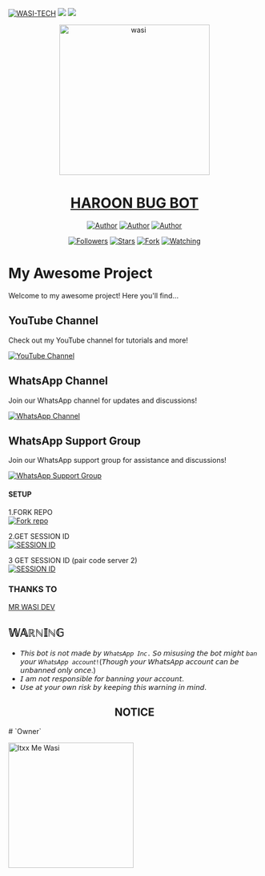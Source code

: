 [![WASI-TECH](https://readme-typing-svg.demolab.com?font=Anton&size=30&pause=998&color=008000&background=F7F2F20A&vCenter=true&random=false&width=480&lines=Hello+Everyone%F0%9F%91%8B!;My+Name+is+haroon+tech;I+am+a+Self+Learned+Full-Stack+Developer;I+am+from+pakistan-islamabad;Nice+to+Meet+You)](https://github.com/Itxxwasi)
<a><img src='https://i.imgur.com/LyHic3i.gif'/></a>
<a><img src='https://i.imgur.com/LyHic3i.gif'/></a>


<p align="center">  
  <a href="https://whatsapp.com/channel/0029VagbEX6CMY0Dh54CQQ3w">
    <img alt="wasi" height="300" src="https://telegra.ph/file/1250c3653a8f6b53a2802.jpg">
    <h1 align="center">HAROON BUG BOT</h1>
    
  </a>
  
</p>
<p align="center">
<a href="https://github.com/Haroon-bug"><img title="Author" src="https://img.shields.io/badge/Haroon-bug-black?style=for-the-badge&logo=Github"></a> <a href="https://whatsapp.com/channel/0029VagbEX6CMY0Dh54CQQ3w"><img title="Author" src="https://img.shields.io/badge/CHANNEL-black?style=for-the-badge&logo=whatsapp"></a> <a href="https://wa.me/+263714328426"><img title="Author" src="https://img.shields.io/badge/CHAT US-black?style=for-the-badge&logo=whatsapp"></a>
<p/>
<p align="center">
<a href="https://github.com/Haroon-bug?tab=followers"><img title="Followers" src="https://img.shields.io/github/followers/Haroon-bug?label=Followers&style=social"></a>
<a href="https://github.com/Haroon-bug/Haroon-bug-bot/stargazers/"><img title="Stars" src="https://img.shields.io/github/stars/Haroon-bug/Haroon-bug-bot?&style=social"></a>
<a href="https://github.com/Haroon-bug/Haroon-bug-bot/network/members"><img title="Fork" src="https://img.shields.io/github/forks/Haroon-bug/Haroon-bug-bot?style=social"></a>
<a href="https://github.com/Haroon-bug/Haroon-bug-bot/watchers"><img title="Watching" src="https://img.shields.io/github/watchers/Haroon-bug/Haroon-bug-bot?label=Watching&style=social"></a>
</p>

####  
# My Awesome Project

Welcome to my awesome project! Here you'll find...
## YouTube Channel

Check out my YouTube channel for tutorials and more!

[![YouTube Channel](https://img.shields.io/badge/Subscribe-My%20Channel-red?style=for-the-badge&logo=youtube)](https://www.youtube.com/@wasitech1)
## WhatsApp Channel

Join our WhatsApp channel for updates and discussions!

[![WhatsApp Channel](https://img.shields.io/badge/Join-WhatsApp%20Channel-25D366?style=for-the-badge&logo=whatsapp)](https://whatsapp.com/channel/0029VagbEX6CMY0Dh54CQQ3w)
## WhatsApp Support Group

Join our WhatsApp support group for assistance and discussions!

[![WhatsApp Support Group](https://img.shields.io/badge/Join-WhatsApp%20Support%20Group-25D366?style=for-the-badge&logo=whatsapp)](https://chat.whatsapp.com/Dd2RCJsumFWBfQ6290pDy8)

#### SETUP

1.FORK REPO 
    <br>
<a href='https://github.com/Haroon-bug/Haroon-bug-bot/fork' target="_blank"><img alt='Fork repo' src='https://img.shields.io/badge/Fork Repo-100000?style=for-the-badge&logo=scan&logoColor=white&labelColor=black&color=green'/></a>



2.GET SESSION ID
    <br>
<a href='https://replit.com/@mrwasidev/HAROON-X-BUG-PAIR?v=1#main.sh' target="_blank"><img alt='SESSION ID' src='https://img.shields.io/badge/Session_id-100000?style=for-the-badge&logo=scan&logoColor=white&labelColor=black&color=green'/></a>


3 GET SESSION ID (pair code server 2)
    <br>
<a href='https://replit.com/@mrwasidev/HAROON-X-BUG-PAIR?v=1#main.sh' target="_blank"><img alt='SESSION ID' src='https://img.shields.io/badge/Session_id-100000?style=for-the-badge&logo=scan&logoColor=white&labelColor=black&color=green'/></a>
</a>
### THANKS TO 
[MR WASI DEV](https://github.com/Itxxwasi)
 


   
## 𝕎𝔸ℝℕ𝕀ℕ𝔾
- 𝘛𝘩𝘪𝘴 𝘣𝘰𝘵 𝘪𝘴 𝘯𝘰𝘵 𝘮𝘢𝘥𝘦 𝘣𝘺 `𝘞𝘩𝘢𝘵𝘴𝘈𝘱𝘱 𝘐𝘯𝘤.` 𝘚𝘰 𝘮𝘪𝘴𝘶𝘴𝘪𝘯𝘨 𝘵𝘩𝘦 𝘣𝘰𝘵 𝘮𝘪𝘨𝘩𝘵 `𝘣𝘢𝘯` 𝘺𝘰𝘶𝘳 `𝘞𝘩𝘢𝘵𝘴𝘈𝘱𝘱 𝘢𝘤𝘤𝘰𝘶𝘯𝘵!`(𝘛𝘩𝘰𝘶𝘨𝘩 𝘺𝘰𝘶𝘳 𝘞𝘩𝘢𝘵𝘴𝘈𝘱𝘱 𝘢𝘤𝘤𝘰𝘶𝘯𝘵 𝘤𝘢𝘯 𝘣𝘦 𝘶𝘯𝘣𝘢𝘯𝘯𝘦𝘥 𝘰𝘯𝘭𝘺 𝘰𝘯𝘤𝘦.)
- 𝘐 𝘢𝘮 𝘯𝘰𝘵 𝘳𝘦𝘴𝘱𝘰𝘯𝘴𝘪𝘣𝘭𝘦 𝘧𝘰𝘳 𝘣𝘢𝘯𝘯𝘪𝘯𝘨 𝘺𝘰𝘶𝘳 𝘢𝘤𝘤𝘰𝘶𝘯𝘵.
- 𝘜𝘴𝘦 𝘢𝘵 𝘺𝘰𝘶𝘳 𝘰𝘸𝘯 𝘳𝘪𝘴𝘬 𝘣𝘺 𝘬𝘦𝘦𝘱𝘪𝘯𝘨 𝘵𝘩𝘪𝘴 𝘸𝘢𝘳𝘯𝘪𝘯𝘨 𝘪𝘯 𝘮𝘪𝘯𝘥.

<h2 align="center">  NOTICE
</h2>
# `Owner`

 <a href="https://github.com/Haroon-bug"><img src="https://github.com/Haroon-bug.png" width="250" height="250" alt="Itxx Me Wasi"/></a>

 

